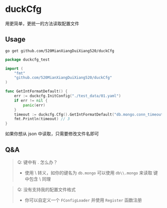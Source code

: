 # duckCfg

用更简单，更统一的方法读取配置文件

## Usage

```shell
go get github.com/520MianXiangDuiXiang520/duckCfg
```

```go
package duckcfg_test

import (
    "fmt"
    "github.com/520MianXiangDuiXiang520/duckCfg"
)

func GetIntFormatDefault() {
    err := duckcfg.InitConfig("./test_data/01.yaml")
    if err != nil {
        panic(err)
    }
    timeout := duckcfg.Cfg().GetIntFormatDefault("db.mongo.conn_timeout", 0)
    fmt.Println(timeout) // 3
}


```

如果你想从 json 中读取，只需要修改文件名即可

## Q&A

> Q: 键中有 . 怎么办？
> * 使用 \ 转义，如你的键名为 `db.mongo` 可以使用 `db\\.mongo` 来读取 键中包含 \ 同理

> Q: 没有支持我的配置文件格式
> * 你可以自定义一个 `FConfigLoader` 并使用 `Register` 函数注册

    